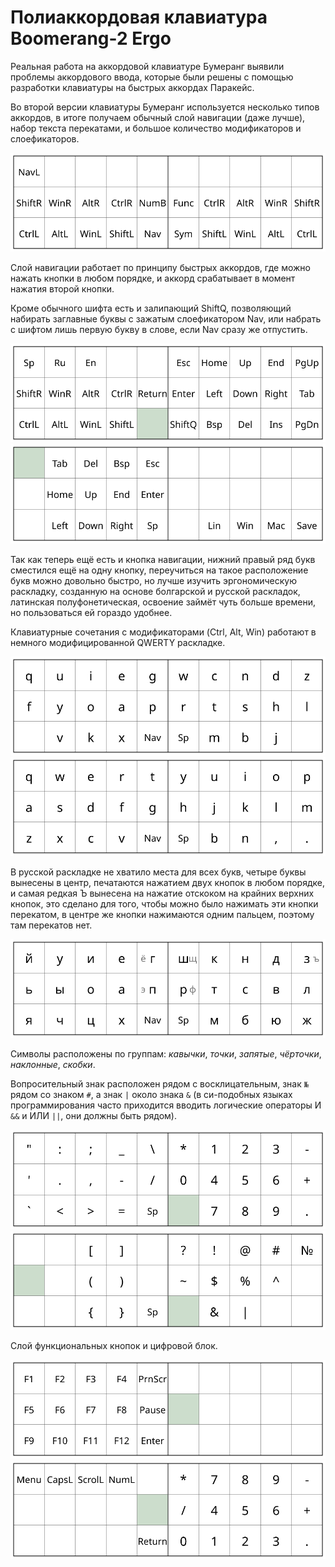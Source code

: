 # Полиаккордовая клавиатура Boomerang-2 Ergo

Реальная работа на аккордовой клавиатуре Бумеранг выявили проблемы аккордового ввода, которые были решены с помощью разработки клавиатуры на быстрых аккордах Паракейс.

Во второй версии клавиатуры Бумеранг используется несколько типов аккордов, в итоге получаем обычный слой навигации (даже лучше), набор текста перекатами, и большое количество модификаторов и слоефикаторов.

![Модификаторы и слоефикаторы](Layout/mods.svg)

Слой навигации работает по принципу быстрых аккордов, где можно нажать кнопки в любом порядке, и аккорд срабатывает в момент нажатия второй кнопки.

Кроме обычного шифта есть и залипающий ShiftQ, позволяющий набирать заглавные буквы с зажатым слоефикатором Nav, или набрать с шифтом лишь первую букву в слове, если Nav сразу же отпустить.

![Навигация](Layout/nav.svg)
![Навигация для левой руки](Layout/left.svg)

Так как теперь ещё есть и кнопка навигации, нижний правый ряд букв сместился ещё на одну кнопку, переучиться на такое расположение букв можно довольно быстро, но лучше изучить эргономическую раскладку, созданную на основе болгарской и русской раскладок, латинская полуфонетическая, освоение займёт чуть больше времени, но пользоваться ей гораздо удобнее.

Клавиатурные сочетания с модификаторами (Ctrl, Alt, Win) работают в немного модифицированной QWERTY раскладке.

![Английская](Layout/bl.svg)
![Стандартная](Layout/qwerty.svg)

В русской раскладке не хватило места для всех букв, четыре буквы вынесены в центр, печатаются нажатием двух кнопок в любом порядке, и самая редкая Ъ вынесена на нажатие отскоком на крайних верхних кнопок, это сделано для того, чтобы можно было нажимать эти кнопки перекатом, в центре же кнопки нажимаются одним пальцем, поэтому там перекатов нет.

![Русская](Layout/bc.svg)

Символы расположены по группам: _кавычки_, _точки_, _запятые_, _чёрточки_, _наклонные_, _скобки_.

Вопросительный знак расположен рядом с восклицательным, знак `№` рядом со знаком `#`, а знак `|` около знака `&` (в си-подобных языках программирования часто приходится вводить логические операторы И `&&` и ИЛИ `||`, они должны быть рядом).

![Символы и цифры](Layout/syms1.svg)
![Дополнительные символы](Layout/syms2.svg)

Слой функциональных кнопок и цифровой блок.

![Функциональные кнопки](Layout/func.svg)
![Цифровой блок](Layout/numb.svg)
